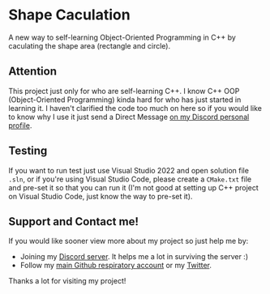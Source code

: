 # Shape Caculation
A new way to self-learning Object-Oriented Programming in C++ by caculating the shape area (rectangle and circle).

## Attention
This project just only for who are self-learning C++. I know C++ OOP (Object-Oriented Programming) kinda hard for who has just started in learning it.
I haven't clarified the code too much on here so if you would like to know why I use it just send a Direct Message [on my Discord personal profile]().

## Testing
If you want to run test just use Visual Studio 2022 and open solution file `.sln`, or if you're using Visual Studio Code, please create a `CMake.txt` file and pre-set
it so that you can run it (I'm not good at setting up C++ project on Visual Studio Code, just know the way to pre-set it).

## Support and Contact me!
If you would like sooner view more about my project so just help me by:
- Joining my [Discord server](https://discord.gg/6Faaqhaqjs). It helps me a lot in surviving the server :)
- Follow my [main Github respiratory account](https://github.com/harshfeudal) or my [Twitter](https://twitter.com/harshfeudal0001).

Thanks a lot for visiting my project!
